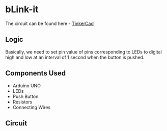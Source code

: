 # bLink-it

The circuit can be found here - [TinkerCad](https://www.tinkercad.com/things/kVAJu9PvZoX)

## Logic

Basically, we need to set pin value of pins corresponding to LEDs to digital high and low at an interval of 1 second when the button is pushed.

## Components Used

- Arduino UNO
- LEDs
- Push Button
- Resistors
- Connecting Wires

## Circuit